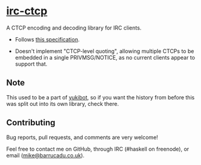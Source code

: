[irc-ctcp][]
=========

A CTCP encoding and decoding library for IRC clients.

 - Follows [this specification][ctcpspec].

 - Doesn't implement "CTCP-level quoting", allowing multiple CTCPs to
   be embedded in a single PRIVMSG/NOTICE, as no current clients
   appear to support that.

Note
----

This used to be a part of [yukibot][], so if you want the history from
before this was split out into its own library, check there.

Contributing
------------

Bug reports, pull requests, and comments are very welcome!

Feel free to contact me on GitHub, through IRC (#haskell on freenode),
or email (mike@barrucadu.co.uk).

[irc-ctcp]: https://hackage.haskell.org/package/irc-ctcp
[ctcpspec]: http://www.irchelp.org/irchelp/rfc/ctcpspec.html
[yukibot]:  https://github.com/barrucadu/yukibot
